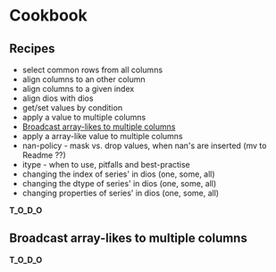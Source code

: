 Cookbook
=========

Recipes
-------
- select common rows from all columns
- align columns to an other column
- align columns to a given index
- align dios with dios
- get/set values by condition
- apply a value to multiple columns
- [Broadcast array-likes to multiple columns](#broadcast-array-likes-to-multiple-columns)
- apply a array-like value to multiple columns
- nan-policy - mask vs. drop values, when nan's are inserted (mv to Readme ??)
- itype - when to use, pitfalls and best-practise
- changing the index of series' in dios (one, some, all)
- changing the dtype of series' in dios (one, some, all)
- changing properties of series' in dios (one, some, all)

**T_O_D_O**


Broadcast array-likes to multiple columns
-----------------------------------------
**T_O_D_O**
